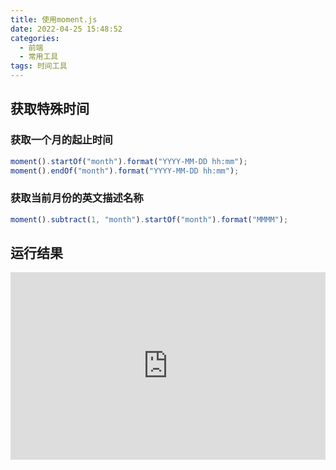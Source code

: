 ```yaml
---
title: 使用moment.js
date: 2022-04-25 15:48:52
categories:
  - 前端
  - 常用工具
tags: 时间工具
---
```


<div></div>

<!-- more -->

## 获取特殊时间

### 获取一个月的起止时间

```js
moment().startOf("month").format("YYYY-MM-DD hh:mm");
moment().endOf("month").format("YYYY-MM-DD hh:mm");
```

### 获取当前月份的英文描述名称

```js
moment().subtract(1, "month").startOf("month").format("MMMM");
```

## 运行结果

<iframe height="300" style="width: 100%;" scrolling="no" title="Untitled" src="https://codepen.io/lichangnan-programmer/embed/wvpLqey?default-tab=js%2Cresult&editable=true" frameborder="no" loading="lazy" allowtransparency="true" allowfullscreen="true">
  See the Pen <a href="https://codepen.io/lichangnan-programmer/pen/wvpLqey">
  Untitled</a> by 李昌南 (<a href="https://codepen.io/lichangnan-programmer">@lichangnan-programmer</a>)
  on <a href="https://codepen.io">CodePen</a>.
</iframe>
